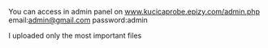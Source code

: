 You can access in admin panel on www.kucicaprobe.epizy.com/admin.php
email:admin@gmail.com
password:admin

I uploaded only the most important files
